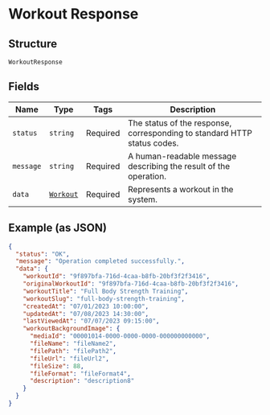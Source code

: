 
# Workout Response

## Structure

`WorkoutResponse`

## Fields

| Name | Type | Tags | Description |
|  --- | --- | --- | --- |
| `status` | `string` | Required | The status of the response, corresponding to standard HTTP status codes. |
| `message` | `string` | Required | A human-readable message describing the result of the operation. |
| `data` | [`Workout`](../../doc/models/workout.md) | Required | Represents a workout in the system. |

## Example (as JSON)

```json
{
  "status": "OK",
  "message": "Operation completed successfully.",
  "data": {
    "workoutId": "9f897bfa-716d-4caa-b8fb-20bf3f2f3416",
    "originalWorkoutId": "9f897bfa-716d-4caa-b8fb-20bf3f2f3416",
    "workoutTitle": "Full Body Strength Training",
    "workoutSlug": "full-body-strength-training",
    "createdAt": "07/01/2023 10:00:00",
    "updatedAt": "07/08/2023 14:30:00",
    "lastViewedAt": "07/07/2023 09:15:00",
    "workoutBackgroundImage": {
      "mediaId": "00001014-0000-0000-0000-000000000000",
      "fileName": "fileName2",
      "filePath": "filePath2",
      "fileUrl": "fileUrl2",
      "fileSize": 88,
      "fileFormat": "fileFormat4",
      "description": "description8"
    }
  }
}
```

